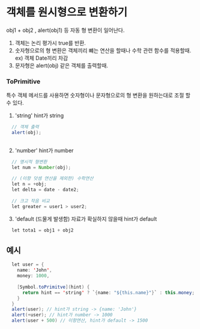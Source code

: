 # 객체를 원시형으로 변환하기
obj1 + obj2 , alert(obj1) 등 자동 형 변환이 일어난다.

1. 객체는 논리 평가시 true를 반환.
2. 숫자형으로의 형 변환은 객체끼리 뺴는 연산을 할때나 수학 관련 함수를 적용할때. ex) 객체 Date끼리 차감
3. 문자형은 alert(obj) 같은 객체를 출력할때.

### ToPrimitive
특수 객체 메서드를 사용하면 숫자형이나 문자형으로의 형 변환을 원하는대로 조절 할 수 있다.

1. 'string'
hint가 string
```java
  // 객체 출력
  alert(obj);
  
```
2. 'number'
hint가 number
```java
  // 명시적 형변환
  let num = Number(obj);
  
  // (이항 덧셈 연산을 제외한) 수학연산
  let n = +obj;
  let delta = date - date2;
  
  // 크고 작음 비교
  let greater = user1 > user2;
```
3. 'default (드물게 발생함)
자료가 확실하지 않을때 hint가 default
```java
  let tota1 = obj1 + obj2
```

## 예시
```java
  let user = {
    name: 'John',
    money: 1000,
    
    [Symbol.toPrimitve](hint) {
      return hint == 'string' ? `{name: "${this.name}"}` : this.money;
    }
  }
  alert(user); // hint가 string -> {name: 'John'}
  alert(+user); // hint가 number -> 1000
  alert(user + 500) // 이항연산, hint가 default -> 1500
```

